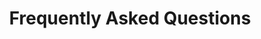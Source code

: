 ---
layout: page
title: Frequently Asked Questions
#background_style: bg-info
background_image: url('assets/img/backgrounds/microscope-in-laboratory-P5S76HK.jpg')
# Add a link to the the top menu
menus:
  header:
    title: FAQs
    weight: 2

sections:
- type: faq.html
  section_id: faq
  questions:
      - question: Am I a real question?
        answer: Probably
      - question: Am I a second question?
        answer: Probably yes
      - question: Am I a second question?
        answer: Probably yes
---